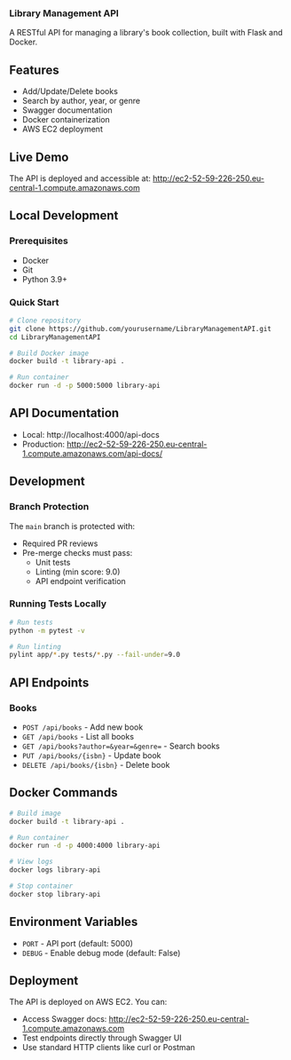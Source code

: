 
### Library Management API

A RESTful API for managing a library's book collection, built with Flask and Docker.

## Features
- Add/Update/Delete books
- Search by author, year, or genre
- Swagger documentation
- Docker containerization
- AWS EC2 deployment

## Live Demo
The API is deployed and accessible at:
http://ec2-52-59-226-250.eu-central-1.compute.amazonaws.com

## Local Development

### Prerequisites
- Docker
- Git
- Python 3.9+

### Quick Start
```bash
# Clone repository
git clone https://github.com/yourusername/LibraryManagementAPI.git
cd LibraryManagementAPI

# Build Docker image
docker build -t library-api .

# Run container
docker run -d -p 5000:5000 library-api
```

## API Documentation
- Local: http://localhost:4000/api-docs
- Production: http://ec2-52-59-226-250.eu-central-1.compute.amazonaws.com/api-docs/

## Development

### Branch Protection
The `main` branch is protected with:
- Required PR reviews
- Pre-merge checks must pass:
    - Unit tests
    - Linting (min score: 9.0)
    - API endpoint verification

### Running Tests Locally
```bash
# Run tests
python -m pytest -v

# Run linting
pylint app/*.py tests/*.py --fail-under=9.0
```

## API Endpoints

### Books
- `POST /api/books` - Add new book
- `GET /api/books` - List all books
- `GET /api/books?author=&year=&genre=` - Search books
- `PUT /api/books/{isbn}` - Update book
- `DELETE /api/books/{isbn}` - Delete book

## Docker Commands
```bash
# Build image
docker build -t library-api .

# Run container
docker run -d -p 4000:4000 library-api

# View logs
docker logs library-api

# Stop container
docker stop library-api
```

## Environment Variables
- `PORT` - API port (default: 5000)
- `DEBUG` - Enable debug mode (default: False)

## Deployment
The API is deployed on AWS EC2. You can:
- Access Swagger docs: http://ec2-52-59-226-250.eu-central-1.compute.amazonaws.com
- Test endpoints directly through Swagger UI
- Use standard HTTP clients like curl or Postman
```
